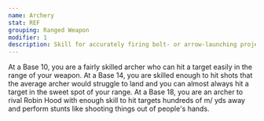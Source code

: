 ```yaml
---
name: Archery
stat: REF
grouping: Ranged Weapon
modifier: 1
description: Skill for accurately firing bolt- or arrow-launching projectile weapons.
---
```


At a Base 10, you are a fairly skilled archer who can
hit a target easily in the range of your weapon. At a
Base 14, you are skilled enough to hit shots that the
average archer would struggle to land and you can
almost always hit a target in the sweet spot of your
range. At a Base 18, you are an archer to rival Robin
Hood with enough skill to hit targets hundreds of m/
yds away and perform stunts like shooting things out
of people's hands.